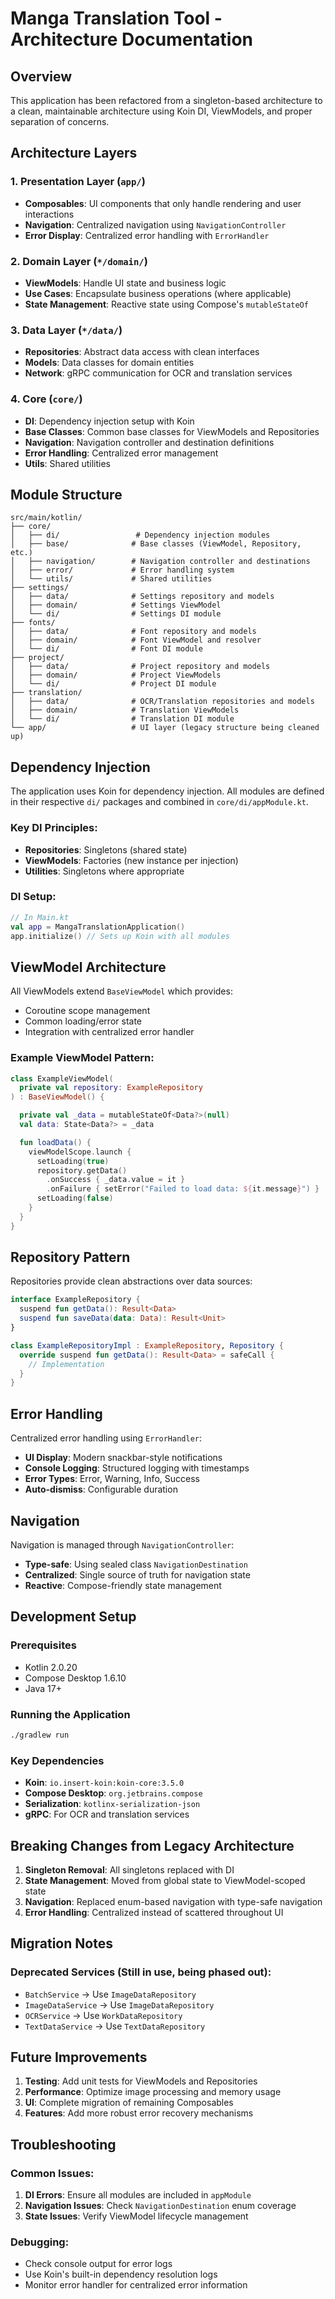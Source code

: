 # Manga Translation Tool - Architecture Documentation

## Overview

This application has been refactored from a singleton-based architecture to a clean, maintainable architecture using
Koin DI, ViewModels, and proper separation of concerns.

## Architecture Layers

### 1. Presentation Layer (`app/`)

- **Composables**: UI components that only handle rendering and user interactions
- **Navigation**: Centralized navigation using `NavigationController`
- **Error Display**: Centralized error handling with `ErrorHandler`

### 2. Domain Layer (`*/domain/`)

- **ViewModels**: Handle UI state and business logic
- **Use Cases**: Encapsulate business operations (where applicable)
- **State Management**: Reactive state using Compose's `mutableStateOf`

### 3. Data Layer (`*/data/`)

- **Repositories**: Abstract data access with clean interfaces
- **Models**: Data classes for domain entities
- **Network**: gRPC communication for OCR and translation services

### 4. Core (`core/`)

- **DI**: Dependency injection setup with Koin
- **Base Classes**: Common base classes for ViewModels and Repositories
- **Navigation**: Navigation controller and destination definitions
- **Error Handling**: Centralized error management
- **Utils**: Shared utilities

## Module Structure

```
src/main/kotlin/
├── core/
│   ├── di/                 # Dependency injection modules
│   ├── base/              # Base classes (ViewModel, Repository, etc.)
│   ├── navigation/        # Navigation controller and destinations
│   ├── error/             # Error handling system
│   └── utils/             # Shared utilities
├── settings/
│   ├── data/              # Settings repository and models
│   ├── domain/            # Settings ViewModel
│   └── di/                # Settings DI module
├── fonts/
│   ├── data/              # Font repository and models
│   ├── domain/            # Font ViewModel and resolver
│   └── di/                # Font DI module
├── project/
│   ├── data/              # Project repository and models
│   ├── domain/            # Project ViewModels
│   └── di/                # Project DI module
├── translation/
│   ├── data/              # OCR/Translation repositories and models
│   ├── domain/            # Translation ViewModels
│   └── di/                # Translation DI module
└── app/                   # UI layer (legacy structure being cleaned up)
```

## Dependency Injection

The application uses Koin for dependency injection. All modules are defined in their respective `di/` packages and
combined in `core/di/appModule.kt`.

### Key DI Principles:

- **Repositories**: Singletons (shared state)
- **ViewModels**: Factories (new instance per injection)
- **Utilities**: Singletons where appropriate

### DI Setup:

```kotlin
// In Main.kt
val app = MangaTranslationApplication()
app.initialize() // Sets up Koin with all modules
```

## ViewModel Architecture

All ViewModels extend `BaseViewModel` which provides:

- Coroutine scope management
- Common loading/error state
- Integration with centralized error handler

### Example ViewModel Pattern:

```kotlin
class ExampleViewModel(
  private val repository: ExampleRepository
) : BaseViewModel() {

  private val _data = mutableStateOf<Data?>(null)
  val data: State<Data?> = _data

  fun loadData() {
    viewModelScope.launch {
      setLoading(true)
      repository.getData()
        .onSuccess { _data.value = it }
        .onFailure { setError("Failed to load data: ${it.message}") }
      setLoading(false)
    }
  }
}
```

## Repository Pattern

Repositories provide clean abstractions over data sources:

```kotlin
interface ExampleRepository {
  suspend fun getData(): Result<Data>
  suspend fun saveData(data: Data): Result<Unit>
}

class ExampleRepositoryImpl : ExampleRepository, Repository {
  override suspend fun getData(): Result<Data> = safeCall {
    // Implementation
  }
}
```

## Error Handling

Centralized error handling using `ErrorHandler`:

- **UI Display**: Modern snackbar-style notifications
- **Console Logging**: Structured logging with timestamps
- **Error Types**: Error, Warning, Info, Success
- **Auto-dismiss**: Configurable duration

## Navigation

Navigation is managed through `NavigationController`:

- **Type-safe**: Using sealed class `NavigationDestination`
- **Centralized**: Single source of truth for navigation state
- **Reactive**: Compose-friendly state management

## Development Setup

### Prerequisites

- Kotlin 2.0.20
- Compose Desktop 1.6.10
- Java 17+

### Running the Application

```bash
./gradlew run
```

### Key Dependencies

- **Koin**: `io.insert-koin:koin-core:3.5.0`
- **Compose Desktop**: `org.jetbrains.compose`
- **Serialization**: `kotlinx-serialization-json`
- **gRPC**: For OCR and translation services

## Breaking Changes from Legacy Architecture

1. **Singleton Removal**: All singletons replaced with DI
2. **State Management**: Moved from global state to ViewModel-scoped state
3. **Navigation**: Replaced enum-based navigation with type-safe navigation
4. **Error Handling**: Centralized instead of scattered throughout UI

## Migration Notes

### Deprecated Services (Still in use, being phased out):

- `BatchService` → Use `ImageDataRepository`
- `ImageDataService` → Use `ImageDataRepository`
- `OCRService` → Use `WorkDataRepository`
- `TextDataService` → Use `TextDataRepository`

## Future Improvements

1. **Testing**: Add unit tests for ViewModels and Repositories
2. **Performance**: Optimize image processing and memory usage
3. **UI**: Complete migration of remaining Composables
4. **Features**: Add more robust error recovery mechanisms

## Troubleshooting

### Common Issues:

1. **DI Errors**: Ensure all modules are included in `appModule`
2. **Navigation Issues**: Check `NavigationDestination` enum coverage
3. **State Issues**: Verify ViewModel lifecycle management

### Debugging:

- Check console output for error logs
- Use Koin's built-in dependency resolution logs
- Monitor error handler for centralized error information
